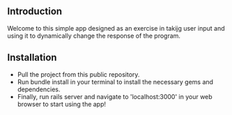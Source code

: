 ## Introduction
Welcome to this simple app designed as an exercise in takijg user input and using it to dynamically change the response of the program.

## Installation
- Pull the project from this public repository.
- Run bundle install in your terminal to install the necessary gems and dependencies.
- Finally, run rails server and navigate to 'localhost:3000' in your web browser to start using the app!
